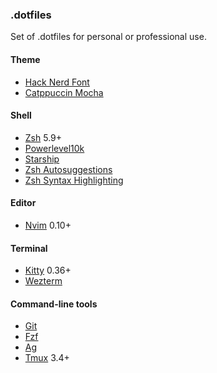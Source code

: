 ### .dotfiles

Set of .dotfiles for personal or professional use.

#### Theme

* [Hack Nerd Font](https://www.nerdfonts.com/font-downloads)
* [Catppuccin Mocha](https://github.com/catppuccin/catppuccin)

#### Shell

* [Zsh](https://www.zsh.org/) 5.9+
* [Powerlevel10k](https://github.com/romkatv/powerlevel10k)
* [Starship](https://starship.rs/)
* [Zsh Autosuggestions](https://github.com/zsh-users/zsh-autosuggestions)
* [Zsh Syntax Highlighting](https://github.com/zsh-users/zsh-syntax-highlighting)

#### Editor

* [Nvim](https://neovim.io/) 0.10+

#### Terminal

* [Kitty](https://sw.kovidgoyal.net/kitty/) 0.36+
* [Wezterm](https://wezfurlong.org/wezterm/index.html)

#### Command-line tools

* [Git](https://git-scm.com/)
* [Fzf](https://github.com/junegunn/fzf)
* [Ag](https://github.com/ggreer/the_silver_searcher)
* [Tmux](https://github.com/tmux/tmux) 3.4+

